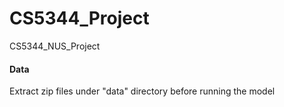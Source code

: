 # CS5344_Project
CS5344_NUS_Project



#### Data

Extract zip files under "data" directory before running the model
